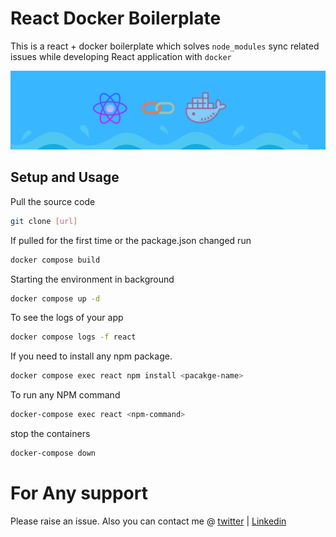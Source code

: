 # React Docker Boilerplate
This is a react + docker boilerplate which solves `node_modules` sync related issues while developing React application with `docker`

![banner](.temp/banner.png)

## Setup and Usage

Pull the source code

```bash
git clone [url]
```

If pulled for the first time or the package.json changed run

```bash 
docker compose build
```

Starting the environment in background
```bash
docker compose up -d
```

To see the logs of your app

```bash
docker compose logs -f react
```

If you need to install any npm package.

```bash
docker compose exec react npm install <pacakge-name>
```
To run any NPM command

```bash
docker-compose exec react <npm-command>
```

stop the containers

```bash
docker-compose down
```

# For Any support
Please raise an issue.  Also you can contact me @ [twitter](https://twitter.com/sudiptob2) | [Linkedin](https://www.linkedin.com/in/sudiptob2/)
